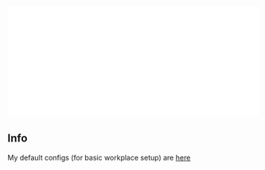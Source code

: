 ![Metrics](/github-metrics.svg)

## Info
My default configs (for basic workplace setup) are [here](https://github.com/RayChimera/configs)
